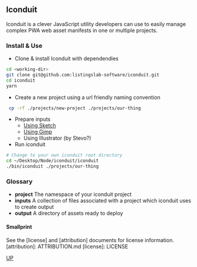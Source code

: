 ## Iconduit

Iconduit is a clever JavaScript utility developers can use to easily manage complex PWA web asset manifests in one or multiple projects.

### Install & Use

- Clone & install Iconduit with dependendies

```bash
cd <working-dir>
git clone git@github.com:listingslab-software/iconduit.git
cd iconduit
yarn
```

- Create a new project using a url friendly naming convention

```bash
 cp -rf ./projects/new-project ./projects/our-thing
```

- Prepare inputs
  - [Using Sketch](./docs/how-to/Sketch.md)
  - [Using Gimp](./docs/how-to/Gimp.md)
  - Using Illustrator (by Stevo?)
- Run iconduit

```bash
# Change to your own iconduit root directory
cd ~/Desktop/Node/iconduit/iconduit
./bin/iconduit ./projects/our-thing
```

### Glossary

- **project**
  The namespace of your iconduit project
- **inputs**
  A collection of files associated with a project which iconduit uses to create output
- **output**
  A directory of assets ready to deploy

#### Smallprint

See the [license] and [attribution] documents for license information.
[attribution]: ATTRIBUTION.md
[license]: LICENSE

[UP](index)
